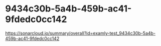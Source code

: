 # 9434c30b-5a4b-459b-ac41-9fdedc0cc142
https://sonarcloud.io/summary/overall?id=examly-test_9434c30b-5a4b-459b-ac41-9fdedc0cc142
